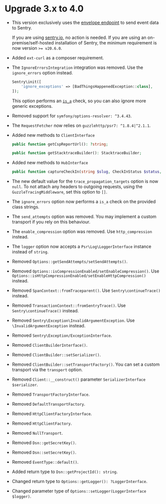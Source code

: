 # Upgrade 3.x to 4.0

- This version exclusively uses the [envelope endpoint](https://develop.sentry.dev/sdk/envelopes/) to send event data to Sentry.

  If you are using [sentry.io](https://sentry.io), no action is needed.
  If you are using an on-premise/self-hosted installation of Sentry, the minimum requirement is now version `>= v20.6.0`.

- Added `ext-curl` as a composer requirement.

- The `IgnoreErrorsIntegration` integration was removed. Use the `ignore_errors` option instead.

  ```php
  Sentry\init([
      'ignore_exceptions' => [BadThingsHappenedException::class],
  ]);
  ```
  
  This option performs an [`is_a`](https://www.php.net/manual/en/function.is-a.php) check, so you can also ignore more generic exceptions.

- Removed support for `symfony/options-resolver: ^3.4.43`.

- The `RequestFetcher` now relies on `guzzlehttp/psr7: ^1.8.4|^2.1.1`.

- Added new methods to `ClientInterface`

  ```php
  public function getCspReportUrl(): ?string;

  public function getStacktraceBuilder(): StacktraceBuilder;
  ```

- Added new methods to `HubInterface`

  ```php
  public function captureCheckIn(string $slug, CheckInStatus $status, $duration = null, ?MonitorConfig $monitorConfig = null, ?string $checkInId = null): ?string;
  ```

- The new default value for the `trace_propagation_targets` option is now `null`. To not attach any headers to outgoing requests, using the `GuzzleTracingMiddleware`, set this option to `[]`.
- The `ignore_errors` option now performs a `is_a` check on the provided class strings.
- The `send_attempts` option was removed. You may implement a custom transport if you rely on this behaviour.
- The `enable_compression` option was removed. Use `http_compression` instead.
- The `logger` option now accepts a `Psr\Log\LoggerInterface` instance instead of `string`.

- Removed `Options::getSendAttempts/setSendAttempts()`.
- Removed `Options::isCompressionEnabled/setEnableCompression()`. Use `Options::isHttpCompressionEnabled/setEnableHttpCompression()` instead.
- Removed `SpanContext::fromTraceparent()`. Use `Sentry\continueTrace()` instead.
- Removed `TransactionContext::fromSentryTrace()`. Use `Sentry\continueTrace()` instead.
- Removed `Sentry\Exception\InvalidArgumentException`. Use `\InvalidArgumentException` instead.
- Removed `Sentry\Exception/ExceptionInterface`.
- Removed `ClientBuilderInterface()`.
- Removed `ClientBuilder::setSerializer()`.
- Removed `ClientBuilder::setTransportFactory()`. You can set a custom transport via the `transport` option.
- Removed `Client::__construct()` parameter `SerializerInterface $serializer`.
- Removed `TransportFactoryInterface`.
- Removed `DefaultTransportFactory`.
- Removed `HttpClientFactoryInterface`.
- Removed `HttpClientFactory`.
- Removed `NullTransport`.
- Removed `Dsn::getSecretKey()`.
- Removed `Dsn::setSecretKey()`.
- Removed `EventType::default()`.

- Added return type to `Dsn::getProjectId(): string`.
- Changed return type to `Options::getLogger(): ?LoggerInterface`.
- Changed parameter type of `Options::setLogger(LoggerInterface $logger)`.
